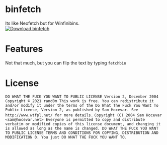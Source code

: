 # binfetch
Its like Neofetch but for Winfinibins.  
[![Download binfetch](https://img.shields.io/badge/Download%20from%20Sourceforge-orange?style=for-the-badge)](https://sourceforge.net/projects/binfetch/files/latest/download)
# Features
Not that much, but you can flip the text by typing `fetchbin`
# License
`DO WHAT THE FUCK YOU WANT TO PUBLIC LICENSE Version 2, December 2004`
`Copyright © 2021 rand0m This work is free. You can redistribute it and/or modify it under the terms of the Do What The Fuck You Want To Public License, Version 2, as published by Sam Hocevar. See http://www.wtfpl.net/ for more details.`
`Copyright (C) 2004 Sam Hocevar <sam@hocevar.net> Everyone is permitted to copy and distribute verbatim or modified copies of this license document, and changing it is allowed as long as the name is changed. DO WHAT THE FUCK YOU WANT TO PUBLIC LICENSE TERMS AND CONDITIONS FOR COPYING, DISTRIBUTION AND MODIFICATION 0. You just DO WHAT THE FUCK YOU WANT TO.`
 

